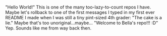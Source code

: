 "Hello World!"
This is one of the many too-lazy-to-count repos I have.
Maybe let's rollback to one of the first messages I typed in my first ever README I made when I was still a tiny pint-sized 4th grader:
"The cake is a lie."
Maybe that's too unoriginal...maybe...
"Welcome to Bella's repo!!! :D"
Yep. Sounds like me from way back then.
